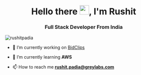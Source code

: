 <h1 align="center">Hello there <img src="https://raw.githubusercontent.com/MartinHeinz/MartinHeinz/master/wave.gif" width="30px">, I'm Rushit</h1>
<h3 align="center"/>Full Stack Developer From India</h3>

<p align="left"> <img src="https://komarev.com/ghpvc/?username=rushitpadia&label=Profile%20views&color=0e75b6&style=flat" alt="rushitpadia" /> </p>

<!--
<p align="left"> <a href="https://github.com/ryo-ma/github-profile-trophy"><img src="https://github-profile-trophy.vercel.app/?username=rushitpadia" alt="rushitpadia" /></a> </p>

<p align="left"> <a href="https://twitter.com/rushitpadia" target="blank"><img src="https://img.shields.io/twitter/follow/rushitpadia?logo=twitter&style=for-the-badge" alt="rushitpadia" /></a> </p>

-->

- 🔭 I’m currently working on [BidClips](https://bidclips.com/)

- 🌱 I’m currently learning **AWS**

- 📫 How to reach me **rushit.padia@greylabs.com**
